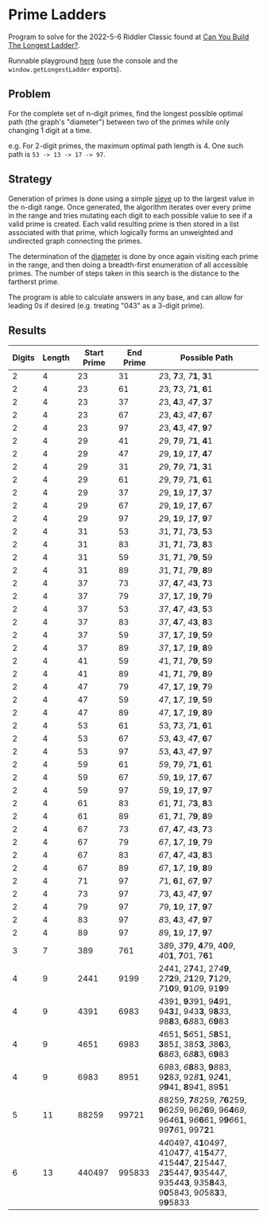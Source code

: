 # Prime Ladders

Program to solve for the 2022-5-6 Riddler Classic found at [Can You Build The Longest Ladder?](https://fivethirtyeight.com/features/can-you-build-the-longest-ladder/).

Runnable playground [here](https://htmlpreview.github.io/?https://github.com/nasderidaq/primeLadders/blob/master/src/primeLadders.html) (use the console and the `window.getLongestLadder` exports).

## Problem

For the complete set of n-digit primes, find the longest possible optimal path (the graph's "diameter") between two of the primes while only changing 1 digit at a time.

e.g. For 2-digit primes, the maximum optimal path length is 4. One such path is `53 -> 13 -> 17 -> 97`.

## Strategy

Generation of primes is done using a simple [sieve](https://en.wikipedia.org/wiki/Generation_of_primes#Prime_sieves) up to the largest value in the n-digit range. Once generated, the algorithm iterates over every prime in the range and tries mutating each digit to each possible value to see if a valid prime is created. Each valid resulting prime is then stored in a list associated with that prime, which logically forms an unweighted and undirected graph connecting the primes.

The determination of the [diameter](https://mathworld.wolfram.com/GraphDiameter.html) is done by once again visiting each prime in the range, and then doing a breadth-first enumeration of all accessible primes. The number of steps taken in this search is the distance to the fartherst prime.

The program is able to calculate answers in any base, and can allow for leading 0s if desired (e.g. treating "043" as a 3-digit prime).

## Results

| Digits | Length | Start Prime | End Prime | Possible Path                                                                                          |
|--------|--------|-------------|-----------|--------------------------------------------------------------------------------------------------------|
|      2 |      4 |          23 |        31 |                                                                                                                                               *2*3, **7***3*, *7***1**, **3**1 |
|      2 |      4 |          23 |        61 |                                                                                                                                               *2*3, **7***3*, *7***1**, **6**1 |
|      2 |      4 |          23 |        37 |                                                                                                                                               *2*3, **4***3*, *4***7**, **3**7 |
|      2 |      4 |          23 |        67 |                                                                                                                                               *2*3, **4***3*, *4***7**, **6**7 |
|      2 |      4 |          23 |        97 |                                                                                                                                               *2*3, **4***3*, *4***7**, **9**7 |
|      2 |      4 |          29 |        41 |                                                                                                                                               *2*9, **7***9*, *7***1**, **4**1 |
|      2 |      4 |          29 |        47 |                                                                                                                                               *2*9, **1***9*, *1***7**, **4**7 |
|      2 |      4 |          29 |        31 |                                                                                                                                               *2*9, **7***9*, *7***1**, **3**1 |
|      2 |      4 |          29 |        61 |                                                                                                                                               *2*9, **7***9*, *7***1**, **6**1 |
|      2 |      4 |          29 |        37 |                                                                                                                                               *2*9, **1***9*, *1***7**, **3**7 |
|      2 |      4 |          29 |        67 |                                                                                                                                               *2*9, **1***9*, *1***7**, **6**7 |
|      2 |      4 |          29 |        97 |                                                                                                                                               *2*9, **1***9*, *1***7**, **9**7 |
|      2 |      4 |          31 |        53 |                                                                                                                                               *3*1, **7***1*, *7***3**, **5**3 |
|      2 |      4 |          31 |        83 |                                                                                                                                               *3*1, **7***1*, *7***3**, **8**3 |
|      2 |      4 |          31 |        59 |                                                                                                                                               *3*1, **7***1*, *7***9**, **5**9 |
|      2 |      4 |          31 |        89 |                                                                                                                                               *3*1, **7***1*, *7***9**, **8**9 |
|      2 |      4 |          37 |        73 |                                                                                                                                               *3*7, **4***7*, *4***3**, **7**3 |
|      2 |      4 |          37 |        79 |                                                                                                                                               *3*7, **1***7*, *1***9**, **7**9 |
|      2 |      4 |          37 |        53 |                                                                                                                                               *3*7, **4***7*, *4***3**, **5**3 |
|      2 |      4 |          37 |        83 |                                                                                                                                               *3*7, **4***7*, *4***3**, **8**3 |
|      2 |      4 |          37 |        59 |                                                                                                                                               *3*7, **1***7*, *1***9**, **5**9 |
|      2 |      4 |          37 |        89 |                                                                                                                                               *3*7, **1***7*, *1***9**, **8**9 |
|      2 |      4 |          41 |        59 |                                                                                                                                               *4*1, **7***1*, *7***9**, **5**9 |
|      2 |      4 |          41 |        89 |                                                                                                                                               *4*1, **7***1*, *7***9**, **8**9 |
|      2 |      4 |          47 |        79 |                                                                                                                                               *4*7, **1***7*, *1***9**, **7**9 |
|      2 |      4 |          47 |        59 |                                                                                                                                               *4*7, **1***7*, *1***9**, **5**9 |
|      2 |      4 |          47 |        89 |                                                                                                                                               *4*7, **1***7*, *1***9**, **8**9 |
|      2 |      4 |          53 |        61 |                                                                                                                                               *5*3, **7***3*, *7***1**, **6**1 |
|      2 |      4 |          53 |        67 |                                                                                                                                               *5*3, **4***3*, *4***7**, **6**7 |
|      2 |      4 |          53 |        97 |                                                                                                                                               *5*3, **4***3*, *4***7**, **9**7 |
|      2 |      4 |          59 |        61 |                                                                                                                                               *5*9, **7***9*, *7***1**, **6**1 |
|      2 |      4 |          59 |        67 |                                                                                                                                               *5*9, **1***9*, *1***7**, **6**7 |
|      2 |      4 |          59 |        97 |                                                                                                                                               *5*9, **1***9*, *1***7**, **9**7 |
|      2 |      4 |          61 |        83 |                                                                                                                                               *6*1, **7***1*, *7***3**, **8**3 |
|      2 |      4 |          61 |        89 |                                                                                                                                               *6*1, **7***1*, *7***9**, **8**9 |
|      2 |      4 |          67 |        73 |                                                                                                                                               *6*7, **4***7*, *4***3**, **7**3 |
|      2 |      4 |          67 |        79 |                                                                                                                                               *6*7, **1***7*, *1***9**, **7**9 |
|      2 |      4 |          67 |        83 |                                                                                                                                               *6*7, **4***7*, *4***3**, **8**3 |
|      2 |      4 |          67 |        89 |                                                                                                                                               *6*7, **1***7*, *1***9**, **8**9 |
|      2 |      4 |          71 |        97 |                                                                                                                                               *7*1, **6***1*, *6***7**, **9**7 |
|      2 |      4 |          73 |        97 |                                                                                                                                               *7*3, **4***3*, *4***7**, **9**7 |
|      2 |      4 |          79 |        97 |                                                                                                                                               *7*9, **1***9*, *1***7**, **9**7 |
|      2 |      4 |          83 |        97 |                                                                                                                                               *8*3, **4***3*, *4***7**, **9**7 |
|      2 |      4 |          89 |        97 |                                                                                                                                               *8*9, **1***9*, *1***7**, **9**7 |
|      3 |      7 |         389 |       761 |                                                                                                          3*8*9, *3***7**9, **4***7*9, 4**0***9*, *4*0**1**, **7***0*1, 7**6**1 |
|      4 |      9 |        2441 |      9199 |                                                                           2*4*41, 2**7**4*1*, 27*4***9**, 2*7***2**9, *2***1**29, **7**1*2*9, *7*1**0**9, **9**1*0*9, 91**9**9 |
|      4 |      9 |        4391 |      6983 |                                                                           *4*391, **9***3*91, 9**4***9*1, 94**3***1*, 9*4*3**3**, 9**8***3*3, *9*8**8**3, **6***8*83, 6**9**83 |
|      4 |      9 |        4651 |      6983 |                                                                           *4*651, **5***6*51, *5***8**51, **3**85*1*, 38*5***3**, *3*8**6**3, **6**8*6*3, 6*8***8**3, 6**9**83 |
|      4 |      9 |        6983 |      8951 |                                                                           6*9*83, *6***8**83, **9***8*83, 9**2**8*3*, 92*8***1**, 9*2***4**1, *9***9**41, **8**9*4*1, 89**5**1 |
|      5 |     11 |       88259 |     99721 |                                        *8*8259, **7***8*259, *7***6**259, **9**62*5*9, 96*2***6**9, 96**4**6*9*, 96*4*6**1**, 9*6***6**61, 9**9***6*61, 99**7***6*1, 997**2**1 |
|      6 |     13 |      440497 |    995833 | 4*4*0497, 4**1**04*9*7, 41*0*4**7**7, 41**5**4*7*7, *4*154**4**7, **2***1*5447, *2***3**5447, **9**3544*7*, 935*4*4**3**, 9*3*5**8**43, 9**0**58*4*3, 9*0*58**3**3, 9**9**5833 |
